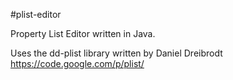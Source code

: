 #plist-editor

Property List Editor written in Java.

Uses the dd-plist library written by Daniel Dreibrodt
https://code.google.com/p/plist/